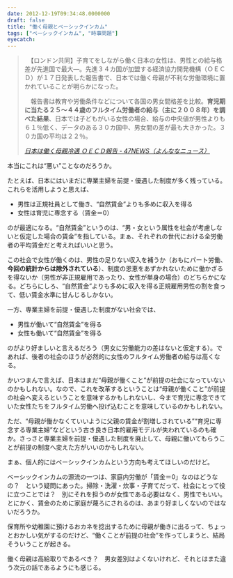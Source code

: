 ```yaml
---
date: 2012-12-19T09:34:48.0000000
draft: false
title: "働く母親とベーシックインカム"
tags: ["ベーシックインカム", "時事問題"]
eyecatch: 
---
```


<blockquote cite="http://www.47news.jp/CN/201212/CN2012121801001186.html">
<p>　【ロンドン共同】子育てをしながら働く日本の女性は、男性との給与格差が先進国で最大―。先進３４カ国が加盟する経済協力開発機構（ＯＥＣＤ）が１７日発表した報告書で、日本では働く母親が不利な労働環境に置かれていることが明らかになった。</p><p>　報告書は教育や労働条件などについて各国の男女間格差を比較。<b>育児期に当たる２５～４４歳のフルタイム労働者の給与（主に２００８年）を調べた結果</b>、日本では子どもがいる女性の場合、給与の中央値が男性よりも６１％低く、データのある３０カ国中、男女間の差が最も大きかった。３０カ国の平均は２２％。</p>

<cite><a href="http://www.47news.jp/CN/201212/CN2012121801001186.html">&#x65E5;&#x672C;&#x306F;&#x50CD;&#x304F;&#x6BCD;&#x89AA;&#x51B7;&#x9047; &#xFF2F;&#xFF25;&#xFF23;&#xFF24;&#x5831;&#x544A; - 47NEWS&#xFF08;&#x3088;&#x3093;&#x306A;&#x306A;&#x30CB;&#x30E5;&#x30FC;&#x30B9;&#xFF09;</a></cite>
</blockquote>
<p>本当にこれは“悪い”ことなのだろうか。</p><p>たとえば、日本にはいまだに専業主婦を前提・優遇した制度が多く残っている。これらを活用しようと思えば、</p>

<ul>
<li>男性は正規社員として働き、“自然賃金”よりも多めに収入を得る</li>
<li>女性は育児に専念する（賃金＝0）</li>
</ul><p>のが最適になる。“自然賃金”というのは、“男・女という属性を社会が考慮しないと仮定した場合の賃金”を指している。まぁ、それぞれの世代における全労働者の平均賃金だと考えればいいと思う。</p><p>この社会で女性が働くのは、男性の足りない収入を補うか（おもにパート労働、<b>今回の統計からは除外されている</b>）、制度の恩恵をあずかれないために働かざるを得ないか（男性が非正規雇用であったり、女性が単身の場合）のどちらかになる。どちらにしろ、“自然賃金”よりも多めに収入を得る正規雇用男性の割を食って、低い賃金水準に甘んじるしかない。</p><p>一方、専業主婦を前提・優遇した制度がない社会では、</p>

<ul>
<li>男性が働いて“自然賃金”を得る</li>
<li>女性も働いて“自然賃金”を得る</li>
</ul><p>のがより好ましいと言えるだろう（男女に労働能力の差はないと仮定する）。であれば、後者の社会のほうが必然的に女性のフルタイム労働者の給与は高くなる。</p><p>かいつまんで言えば、日本はまだ“母親が働くこと”が前提の社会になっていないのかもしれない。なので、これを改革するということは“母親が働くこと”が前提の社会へ変えるということを意味するかもしれないし、今まで育児に専念できていた女性たちをフルタイム労働へ投げ込むことを意味しているのかもしれない。</p><p>ただ、“母親が働かなくていいように父親の賃金が割増しされている”“育児に専念する専業主婦”などという古き良き日本的雇用モデルが失われているのも確か。さっさと専業主婦を前提・優遇した制度を廃止して、母親に働いてもらうことが前提の制度へ変えた方がいいのかもしれない。</p><p>まぁ、個人的にはベーシックインカムという方向も考えてほしいのだけど。</p><p>ベーシックインカムの源流の一つは、家庭内労働が「賃金＝0」なのはどうなの？　という疑問にあった。掃除・洗濯・炊事・子育てだって、社会にとって役に立つことでは？　別にそれを担うのが女性である必要はなく、男性でもいい。とにかく、賃金のために家庭が蔑ろにされるのは、あまり好ましくないのではないだろうか。</p><p>保育所や幼稚園に預けるおカネを捻出するために母親が働きに出るって、ちょっとおかしい気がするのだけど、“働くことが前提の社会”を作ってしまうと、結局そういうことが起きる。</p><p>働く母親は高給取りであるべき？　男女差別はよくないけれど、それとはまた違う次元の話であるようにも感じる。</p>
